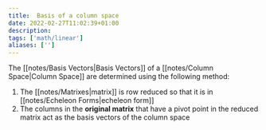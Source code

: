 ```yaml
---
title:  Basis of a column space
date: 2022-02-27T11:02:39+01:00
description: 
tags: ['math/linear']
aliases: ['']
---
```

The [[notes/Basis Vectors|Basis Vectors]] of a [[notes/Column Space|Column Space]] are determined using the following method:

1. The [[notes/Matrixes|matrix]] is row reduced so that it is in [[notes/Echeleon Forms|echeleon form]]
2. The columns in the **original matrix** that have a pivot point in the reduced matrix act as the basis vectors of the column space